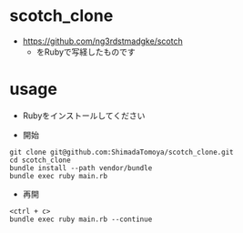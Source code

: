 # scotch_clone
- https://github.com/ng3rdstmadgke/scotch
  - をRubyで写経したものです

# usage
- Rubyをインストールしてください

- 開始
```
git clone git@github.com:ShimadaTomoya/scotch_clone.git
cd scotch_clone
bundle install --path vendor/bundle
bundle exec ruby main.rb
```

- 再開
```
<ctrl + c>
bundle exec ruby main.rb --continue
```